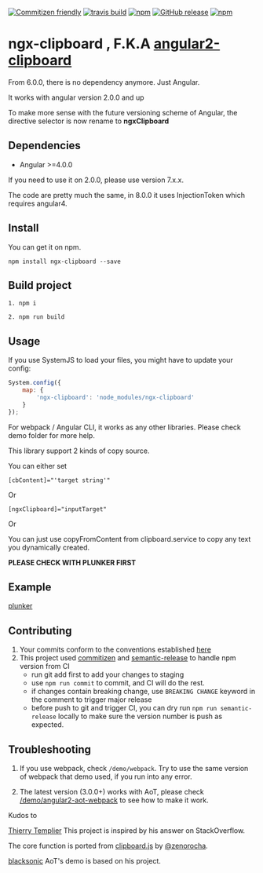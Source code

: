 ﻿[![Commitizen friendly](https://img.shields.io/badge/commitizen-friendly-brightgreen.svg?style=flat-square)](http://commitizen.github.io/cz-cli/)
[![travis build](https://img.shields.io/travis/maxisam/ngx-clipboard.svg?style=flat-square)](https://travis-ci.org/maxisam/ngx-clipboard)
[![npm](https://img.shields.io/npm/dt/ngx-clipboard.svg?style=flat-square)](https://www.npmjs.com/package/ngx-clipboard)
[![GitHub release](https://img.shields.io/github/release/maxisam/ngx-clipboard.svg?style=flat-square)](https://github.com/maxisam/ngx-clipboard/releases)
[![npm](https://img.shields.io/npm/l/ngx-clipboard.svg?style=flat-square)]()

# ngx-clipboard , F.K.A [angular2-clipboard](https://www.npmjs.com/package/angular2-clipboard)

From 6.0.0, there is no dependency anymore. Just Angular.

It works with angular version 2.0.0 and up

To make more sense with the future versioning scheme of Angular, the directive selector is now rename to **ngxClipboard**

## Dependencies

+ Angular >=4.0.0 

If you need to use it on 2.0.0, please use version 7.x.x.

The code are pretty much the same, in 8.0.0 it uses InjectionToken which requires angular4.

## Install

You can get it on npm.

```
npm install ngx-clipboard --save
```

## Build project

```
1. npm i

2. npm run build
```
## Usage

If you use SystemJS to load your files, you might have to update your config:

```js
System.config({
    map: {
        'ngx-clipboard': 'node_modules/ngx-clipboard'
    }
});
```

For webpack / Angular CLI, it works as any other libraries. Please check demo folder for more help. 

This library support 2 kinds of copy source. 

You can either set 
```
[cbContent]="'target string'"
```
Or 

```
[ngxClipboard]="inputTarget" 
```

Or

You can just use copyFromContent from clipboard.service to copy any text you dynamically created.

**PLEASE CHECK WITH PLUNKER FIRST**

## Example

[plunker](http://embed.plnkr.co/PD4Ap8/)


## Contributing 

1. Your commits conform to the conventions established [here](https://github.com/conventional-changelog/conventional-changelog-angular/blob/master/convention.md)
2. This project used [commitizen](https://github.com/commitizen/cz-cli) and [semantic-release](https://github.com/semantic-release/semantic-release) to handle npm version from CI
    + run git add first to add your changes to staging 
    + use `npm run commit` to commit, and CI will do the rest.
    + if changes contain breaking change, use `BREAKING CHANGE` keyword in the comment to trigger major release
    + before push to git and trigger CI, you can dry run `npm run semantic-release` locally to make sure the version number is push as expected.

## Troubleshooting

1. If you use webpack, check `/demo/webpack`. Try to use the same version of webpack that demo used, if you run into any error.

2. The latest version (3.0.0+) works with AoT, please check [/demo/angular2-aot-webpack](https://github.com/maxisam/ngx-clipboard/tree/master/demo/angular2-aot-webpack) to see how to make it work.


Kudos to 

[Thierry Templier](http://stackoverflow.com/a/36330518/667767) This project is inspired by his answer on StackOverflow.

The core function is ported from [clipboard.js](http://zenorocha.github.io/clipboard.js/) by [@zenorocha](https://twitter.com/zenorocha).

[blacksonic](https://github.com/blacksonic/ngx-aot-webpack) AoT's demo is based on his project.
